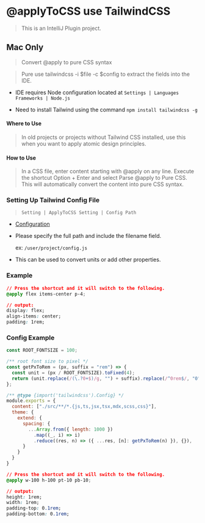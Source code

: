 # @applyToCSS use TailwindCSS

> This is an IntelliJ Plugin project.

<!-- Plugin description -->

## Mac Only

> Convert @apply to pure CSS syntax

> Pure use tailwindcss -i $file -c $config to extract the fields into the IDE.

- IDE requires Node configuration located at `Settings | Languages Frameworks | Node.js`

- Need to install Tailwind using the command `npm install tailwindcss -g`

#### Where to Use

> In old projects or projects without Tailwind CSS installed, use this when you want to apply atomic design principles.

#### How to Use

> In a CSS file, enter content starting with @apply on any line. Execute the shortcut Option + Enter and select Parse
> @apply to Pure CSS. This will automatically convert the content into pure CSS syntax.

### Setting Up Tailwind Config File

> `Setting | ApplyToCSS Setting | Config Path`

- [Configuration](https://tailwindcss.com/docs/configuration)

- Please specify the full path and include the filename field.

  ex: `/user/project/config.js`

- This can be used to convert units or add other properties.

<!-- Plugin description end -->


### Example

```css
// Press the shortcut and it will switch to the following.
@apply flex items-center p-4; 

// output:
display: flex;
align-items: center;
padding: 1rem;
```

### Config Example

```js
const ROOT_FONTSIZE = 100;

/** root font size to pixel */
const getPxToRem = (px, suffix = "rem") => {
  const unit = (px / ROOT_FONTSIZE).toFixed(4);
  return (unit.replace(/(\.?0+$)/g, "") + suffix).replace(/^0rem$/, "0");
};

/** @type {import('tailwindcss').Config} */
module.exports = {
  content: ["./src/**/*.{js,ts,jsx,tsx,mdx,scss,css}"],
  theme: {
    extend: {
      spacing: {
        ...Array.from({ length: 1000 })
          .map((_, i) => i)
          .reduce((res, n) => ({ ...res, [n]: getPxToRem(n) }), {}),
      }
    }
  }
}
```

```css
// Press the shortcut and it will switch to the following.
@apply w-100 h-100 pt-10 pb-10;

// output:
height: 1rem;
width: 1rem;
padding-top: 0.1rem;
padding-bottom: 0.1rem;
```